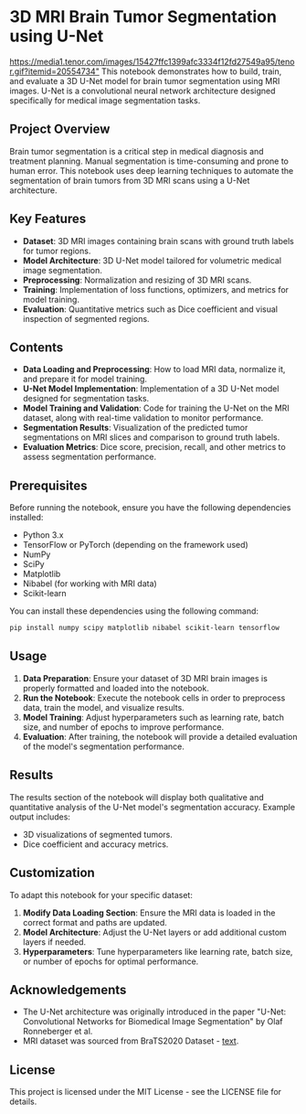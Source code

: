 # 3D MRI Brain Tumor Segmentation using U-Net

<https://media1.tenor.com/images/15427ffc1399afc3334f12fd27549a95/tenor.gif?itemid=20554734">
This notebook demonstrates how to build, train, and evaluate a 3D U-Net model for brain tumor segmentation using MRI images. U-Net is a convolutional neural network architecture designed specifically for medical image segmentation tasks.

## Project Overview

Brain tumor segmentation is a critical step in medical diagnosis and treatment planning. Manual segmentation is time-consuming and prone to human error. This notebook uses deep learning techniques to automate the segmentation of brain tumors from 3D MRI scans using a U-Net architecture.

## Key Features

- **Dataset**: 3D MRI images containing brain scans with ground truth labels for tumor regions.
- **Model Architecture**: 3D U-Net model tailored for volumetric medical image segmentation.
- **Preprocessing**: Normalization and resizing of 3D MRI scans.
- **Training**: Implementation of loss functions, optimizers, and metrics for model training.
- **Evaluation**: Quantitative metrics such as Dice coefficient and visual inspection of segmented regions.

## Contents

- **Data Loading and Preprocessing**: How to load MRI data, normalize it, and prepare it for model training.
- **U-Net Model Implementation**: Implementation of a 3D U-Net model designed for segmentation tasks.
- **Model Training and Validation**: Code for training the U-Net on the MRI dataset, along with real-time validation to monitor performance.
- **Segmentation Results**: Visualization of the predicted tumor segmentations on MRI slices and comparison to ground truth labels.
- **Evaluation Metrics**: Dice score, precision, recall, and other metrics to assess segmentation performance.

## Prerequisites

Before running the notebook, ensure you have the following dependencies installed:

- Python 3.x
- TensorFlow or PyTorch (depending on the framework used)
- NumPy
- SciPy
- Matplotlib
- Nibabel (for working with MRI data)
- Scikit-learn

You can install these dependencies using the following command:

```bash
pip install numpy scipy matplotlib nibabel scikit-learn tensorflow
```

## Usage

1. **Data Preparation**: Ensure your dataset of 3D MRI brain images is properly formatted and loaded into the notebook.
2. **Run the Notebook**: Execute the notebook cells in order to preprocess data, train the model, and visualize results.
3. **Model Training**: Adjust hyperparameters such as learning rate, batch size, and number of epochs to improve performance.
4. **Evaluation**: After training, the notebook will provide a detailed evaluation of the model's segmentation performance.

## Results

The results section of the notebook will display both qualitative and quantitative analysis of the U-Net model's segmentation accuracy. Example output includes:

- 3D visualizations of segmented tumors.
- Dice coefficient and accuracy metrics.
  
## Customization

To adapt this notebook for your specific dataset:

1. **Modify Data Loading Section**: Ensure the MRI data is loaded in the correct format and paths are updated.
2. **Model Architecture**: Adjust the U-Net layers or add additional custom layers if needed.
3. **Hyperparameters**: Tune hyperparameters like learning rate, batch size, or number of epochs for optimal performance.

## Acknowledgements

- The U-Net architecture was originally introduced in the paper "U-Net: Convolutional Networks for Biomedical Image Segmentation" by Olaf Ronneberger et al.
- MRI dataset was sourced from BraTS2020 Dataset - [text](https://www.kaggle.com/datasets/awsaf49/brats20-dataset-training-validation).
  
## License
This project is licensed under the MIT License - see the LICENSE file for details.
